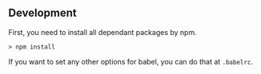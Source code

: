 ## Development

First, you need to install all dependant packages by npm.

```console
> npm install
```

If you want to set any other options for babel, you can do that at `.babelrc`.
